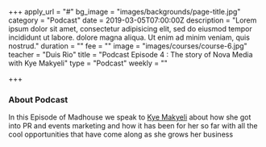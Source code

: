 +++
apply_url = "#"
bg_image = "images/backgrounds/page-title.jpg"
category = "Podcast"
date = 2019-03-05T07:00:00Z
description = "Lorem ipsum dolor sit amet, consectetur adipisicing elit, sed do eiusmod tempor incididunt ut labore. dolore magna aliqua. Ut enim ad minim veniam, quis nostrud."
duration = ""
fee = ""
image = "images/courses/course-6.jpg"
teacher = "Duis Rio"
title = "Podcast Episode 4 : The story of Nova Media with Kye Makyeli"
type = "Podcast"
weekly = ""

+++
### About Podcast

In this Episode of Madhouse we speak to [Kye Makyeli](https://ug.linkedin.com/in/kye-makyeli-5380b258) about how she got into PR and events marketing and how it has been for her so far with all the cool opportunities that have come along as she grows her business